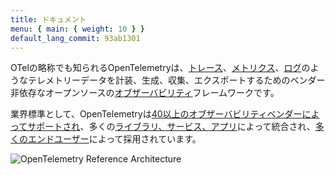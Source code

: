 ```yaml
---
title: ドキュメント
menu: { main: { weight: 10 } }
default_lang_commit: 93ab1301
---
```


OTelの略称でも知られるOpenTelemetryは、[トレース](/docs/concepts/signals/traces/)、[メトリクス](/docs/concepts/signals/metrics/)、[ログ](/docs/concepts/signals/logs/)のようなテレメトリーデータを計装、生成、収集、エクスポートするためのベンダー非依存なオープンソースの[オブザーバビリティ](/docs/concepts/observability-primer/#what-is-observability)フレームワークです。

業界標準として、OpenTelemetryは[40以上のオブザーバビリティベンダーによってサポートされ](/ecosystem/vendors/)、多くの[ライブラリ、サービス、アプリ](/ecosystem/integrations)によって統合され、[多くのエンドユーザー](/ecosystem/adopters)によって採用されています。

![OpenTelemetry Reference Architecture](/img/otel-diagram.svg)
